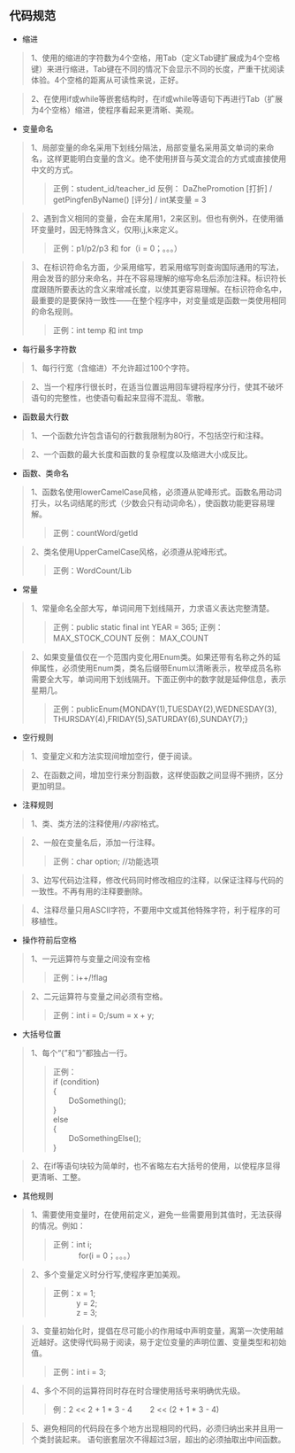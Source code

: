 ﻿## 代码规范

- 缩进
	
>1、使用的缩进的字符数为4个空格，用Tab（定义Tab键扩展成为4个空格键）来进行缩进，Tab键在不同的情况下会显示不同的长度，严重干扰阅读体验。4个空格的距离从可读性来说，正好。

>2、在使用if或while等嵌套结构时，在if或while等语句下再进行Tab（扩展为4个空格）缩进，使程序看起来更清晰、美观。

- 变量命名

>1、局部变量的命名采用下划线分隔法，局部变量名采用英文单词的来命名，这样更能明白变量的含义。绝不使用拼音与英文混合的方式或直接使用中文的方式。
>>正例：student_id/teacher_id
反例： DaZhePromotion [打折] / getPingfenByName()  [评分] / int某变量 = 3

>2、遇到含义相同的变量，会在末尾用1，2来区别。但也有例外，在使用循环变量时，因无特殊含义，仅用i,j,k来定义。
>>正例：p1/p2/p3 和 for（i = 0；。。。）

>3、在标识符命名方面，少采用缩写，若采用缩写则查询国际通用的写法，用会发音的部分来命名，并在不容易理解的缩写命名后添加注释。标识符长度跟随所要表达的含义来增减长度，以使其更容易理解。在标识符命名中，最重要的是要保持一致性——在整个程序中，对变量或是函数一类使用相同的命名规则。
>>正例：int temp 和 int tmp

- 每行最多字符数

>1、每行行宽（含缩进）不允许超过100个字符。

>2、当一个程序行很长时，在适当位置运用回车键将程序分行，使其不破坏语句的完整性，也使语句看起来显得不混乱、零散。

- 函数最大行数

>1、一个函数允许包含语句的行数我限制为80行，不包括空行和注释。

>2、一个函数的最大长度和函数的复杂程度以及缩进大小成反比。

- 函数、类命名

>1、函数名使用lowerCamelCase风格，必须遵从驼峰形式。函数名用动词打头，以名词结尾的形式（少数会只有动词命名），使函数功能更容易理解。
>>正例：countWord/getId

>2、类名使用UpperCamelCase风格，必须遵从驼峰形式。
>>正例：WordCount/Lib

- 常量

>1、常量命名全部大写，单词间用下划线隔开，力求语义表达完整清楚。
>>正例：public static final int YEAR = 365;
>>正例： MAX_STOCK_COUNT
反例： MAX_COUNT

>2、如果变量值仅在一个范围内变化用Enum类。如果还带有名称之外的延伸属性，必须使用Enum类，类名后缀带Enum以清晰表示，枚举成员名称需要全大写，单词间用下划线隔开。下面正例中的数字就是延伸信息，表示星期几。
>>正例：publicEnum{MONDAY(1),TUESDAY(2),WEDNESDAY(3),
THURSDAY(4),FRIDAY(5),SATURDAY(6),SUNDAY(7);}

- 空行规则

>1、变量定义和方法实现间增加空行，便于阅读。

>2、在函数之间，增加空行来分割函数，这样使函数之间显得不拥挤，区分更加明显。

- 注释规则

>1、类、类方法的注释使用/*内容*/格式。

>2、一般在变量名后，添加一行注释。
>>正例：char option; //功能选项

>3、边写代码边注释，修改代码同时修改相应的注释，以保证注释与代码的一致性。不再有用的注释要删除。

>4、注释尽量只用ASCII字符，不要用中文或其他特殊字符，利于程序的可移植性。

- 操作符前后空格

>1、一元运算符与变量之间没有空格
>>正例：i++/!flag

>2、二元运算符与变量之间必须有空格。
>>正例：int i = 0;/sum = x + y;

- 大括号位置

>1、每个“{”和“}”都独占一行。
>>正例：<br>if (condition)<br>
{<br>
&emsp;&emsp;DoSomething();<br>
}<br>
else<br>
{<br>
&emsp;&emsp;DoSomethingElse();<br>
}

>2、在if等语句块较为简单时，也不省略左右大括号的使用，以使程序显得更清晰、工整。

- 其他规则

>1、需要使用变量时，在使用前定义，避免一些需要用到其值时，无法获得的情况。例如：
>>正例：int i;  
&emsp;&emsp;&emsp; for(i = 0；。。。）

>2、多个变量定义时分行写,使程序更加美观。
>>正例：x = 1;  
&emsp;&emsp;&emsp;y = 2;  
&emsp;&emsp;&emsp;z = 3;  

>3、变量初始化时，提倡在尽可能小的作用域中声明变量，离第一次使用越近越好。这使得代码易于阅读，易于定位变量的声明位置、变量类型和初始值。
>>正例：int i = 3;

>4、多个不同的运算符同时存在时合理使用括号来明确优先级。
>>例：2 << 2 + 1 * 3 - 4
&emsp;&emsp;2 << (2 + 1 * 3 - 4)

>5、避免相同的代码段在多个地方出现相同的代码，必须归纳出来并且用一个类封装起来。
语句嵌套层次不得超过3层，超出的必须抽取出中间函数。